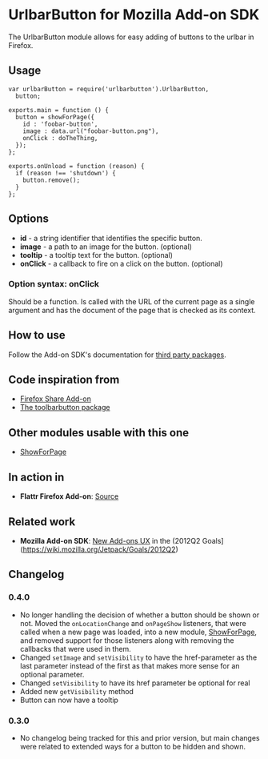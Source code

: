 UrlbarButton for Mozilla Add-on SDK
=======

The UrlbarButton module allows for easy adding of buttons to the urlbar in Firefox.

## Usage

    var urlbarButton = require('urlbarbutton').UrlbarButton,
      button;
    
    exports.main = function () {
      button = showForPage({
        id : 'foobar-button',
        image : data.url("foobar-button.png"),
        onClick : doTheThing,
      });
    };
    
    exports.onUnload = function (reason) {
      if (reason !== 'shutdown') {
        button.remove();
      }
    };

## Options

* **id** - a string identifier that identifies the specific button.
* **image** - a path to an image for the button. (optional)
* **tooltip** - a tooltip text for the button. (optional)
* **onClick** - a callback to fire on a click on the button. (optional)

### Option syntax: onClick

Should be a function. Is called with the URL of the current page as a single argument and has the document of the page that is checked as its context.

## How to use

Follow the Add-on SDK's documentation for [third party packages](https://addons.mozilla.org/en-US/developers/docs/sdk/latest/dev-guide/tutorials/adding-menus.html).

## Code inspiration from

* [Firefox Share Add-on](https://github.com/mozilla/fx-share-addon)
* [The toolbarbutton package](https://github.com/voldsoftware/toolbarbutton-jplib)

## Other modules usable with this one

* [ShowForPage](https://github.com/voxpelli/moz-showforpage)

## In action in

* **Flattr Firefox Add-on**: [Source](https://github.com/flattr/fx-flattr-addon)

## Related work

* **Mozilla Add-on SDK**: [New Add-ons UX](https://wiki.mozilla.org/Features/Jetpack/Addons_In_Toolbar) in the (2012Q2 Goals](https://wiki.mozilla.org/Jetpack/Goals/2012Q2)

## Changelog

### 0.4.0

* No longer handling the decision of whether a button should be shown or not. Moved the `onLocationChange` and `onPageShow` listeners, that were called when a new page was loaded, into a new module, [ShowForPage](https://github.com/voxpelli/moz-showforpage), and removed support for those listeners along with removing the callbacks that were used in them.
* Changed `setImage` and `setVisibility` to have the href-parameter as the last parameter instead of the first as that makes more sense for an optional parameter.
* Changed `setVisibility` to have its href parameter be optional for real
* Added new `getVisibility` method
* Button can now have a tooltip

### 0.3.0

* No changelog being tracked for this and prior version, but main changes were related to extended ways for a button to be hidden and shown.
